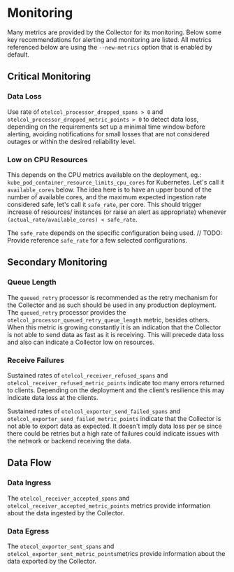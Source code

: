 # Monitoring

Many metrics are provided by the Collector for its monitoring. Below some
key recommendations for alerting and monitoring are listed. All metrics
referenced below are using the `--new-metrics` option that is enabled by
default.

## Critical Monitoring

### Data Loss

Use rate of `otelcol_processor_dropped_spans > 0` and
`otelcol_processor_dropped_metric_points > 0` to detect data loss, depending on
the requirements set up a minimal time window before alerting, avoiding
notifications for small losses that are not considered outages or within the
desired reliability level.

### Low on CPU Resources

This depends on the CPU metrics available on the deployment, eg.: 
`kube_pod_container_resource_limits_cpu_cores` for Kubernetes. Let's call it 
`available_cores` below. The idea here is to have an upper bound of the number 
of available cores, and the maximum expected ingestion rate considered safe, 
let's call it `safe_rate`, per core. This should trigger increase of resources/
instances (or raise an alert as appropriate) whenever 
`(actual_rate/available_cores) < safe_rate`.

The `safe_rate` depends on the specific configuration being used. 
// TODO: Provide reference `safe_rate` for a few selected configurations.

## Secondary Monitoring

### Queue Length

The `queued_retry` processor is recommended as the retry mechanism for the
Collector and as such should be used in any production deployment.
The `queued_retry` processor provides the
`otelcol_processor_queued_retry_queue_length` metric, besides others.
When this metric is growing constantly it is an indication that the Collector
is not able to send data as fast as it is receiving.
This will precede data loss and also can indicate a Collector low on resources.

### Receive Failures

Sustained rates of `otelcol_receiver_refused_spans` and
`otelcol_receiver_refused_metric_points` indicate too many errors returned to
clients. Depending on the deployment and the client’s resilience this may
indicate data loss at the clients.

Sustained rates of `otelcol_exporter_send_failed_spans` and
`otelcol_exporter_send_failed_metric_points` indicate that the Collector is not
able to export data as expected.
It doesn't imply data loss per se since there could be retries but a high rate
of failures could indicate issues with the network or backend receiving the
data.

## Data Flow

### Data Ingress

The `otelcol_receiver_accepted_spans` and
`otelcol_receiver_accepted_metric_points` metrics provide information about
the data ingested by the Collector.

### Data Egress

The `otecol_exporter_sent_spans` and
`otelcol_exporter_sent_metric_points`metrics provide information about
the data exported by the Collector.
